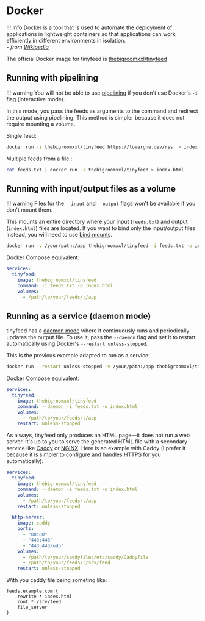 # Docker

!!! Info
    Docker is a tool that is used to automate the deployment of applications in lightweight containers so that applications can work efficiently in different environments in isolation.  
    - *from [Wikipedia](https://en.wikipedia.org/wiki/Docker_(software))*

The official Docker image for tinyfeed is [thebigroomxxl/tinyfeed](https://hub.docker.com/r/thebigroomxxl/tinyfeed)

## Running with pipelining

!!! warning
    You will not be able to use [pipelining](/pipelining) if you don't use Docker's `-i` flag (interactive mode).

In this mode, you pass the feeds as arguments to the command and redirect the output using pipelining. This method is simpler because it does not require mounting a volume.

Single feed:
```bash
docker run -i thebigroomxxl/tinyfeed https://lovergne.dev/rss  > index.html
```

Multiple feeds from a file :
```bash
cat feeds.txt | docker run -i thebigroomxxl/tinyfeed > index.html
```

## Running with input/output files as a volume


!!! warning 
    Files for the `--input` and `--output` flags won't be available if you don't mount them.

This mounts an entire directory where your input (`feeds.txt`) and output (`index.html`) files are located. If you want to bind only the input/output files instead, you will need to use [bind mounts](https://docs.docker.com/engine/storage/bind-mounts/).

```bash
docker run -v /your/path:/app thebigroomxxl/tinyfeed -i feeds.txt -o index.html
```

Docker Compose equivalent:

```yaml
services:
  tinyfeed:
    image: thebigroomxxl/tinyfeed
    command: -i feeds.txt -o index.html
    volumes:
      - /path/to/your/feeds/:/app
```

## Running as a service (daemon mode)

tinyfeed has a [daemon mode](/daemon) where it continuously runs and periodically updates the output file. To use it, pass the `--daemon` flag and set it to restart automatically using Docker's `--restart unless-stopped`.

This is the previous example adapted to run as a service:

```bash
docker run --restart unless-stopped -v /your/path:/app thebigroomxxl/tinyfeed --daemon -i feeds.txt -o index.html
```

Docker Compose equivalent:

```yaml
services:
  tinyfeed:
    image: thebigroomxxl/tinyfeed
    command: --daemon -i feeds.txt -o index.html
    volumes:
      - /path/to/your/feeds/:/app
    restart: unless-stopped
```

As always, tinyfeed only produces an HTML page—it does not run a web server. It's up to you to serve the generated HTML file with a secondary service like [Caddy](https://caddyserver.com/) or [NGINX](https://nginx.org/). Here is an example with Caddy (I prefer it because it is simpler to configure and handles HTTPS for you automatically):

```yaml
services:
  tinyfeed:
    image: thebigroomxxl/tinyfeed
    command: --daemon -i feeds.txt -o index.html
    volumes:
      - /path/to/your/feeds/:/app
    restart: unless-stopped

  http-server:
    image: caddy
    ports:
      - "80:80"
      - "443:443"
      - "443:443/udp"
    volumes:
      - /path/to/your/caddyfile:/etc/caddy/Caddyfile
      - /path/to/your/feeds/:/srv/feed
    restart: unless-stopped
```
With you caddy file being someting like:
```caddyfile
feeds.example.com {
	rewrite * index.html
	root * /srv/feed
	file_server
}
```

